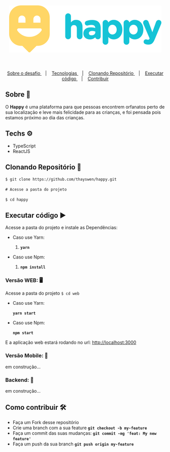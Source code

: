 
<h1 align="center">
	<img src="./logo.svg" alt="Logo"/>    
</h1>
​	
<p align="center">
	<a href="#about"> Sobre o desafio </a>&nbsp;&nbsp;&nbsp;|&nbsp;&nbsp;&nbsp;
  	<a href="#techs"> Tecnologias </a>&nbsp;&nbsp;&nbsp;|&nbsp;&nbsp;&nbsp;
   	<a href="#clone"> Clonando Repositório </a>&nbsp;&nbsp;&nbsp;|&nbsp;&nbsp;&nbsp;
    <a href="#exec"> Executar código </a>&nbsp;&nbsp;&nbsp;|&nbsp;&nbsp;&nbsp;
    <a href="#contribute"> Contribuir </a>
</p>

## Sobre 🦄 <a name="about" />
O **Happy** é uma plataforma para que pessoas encontrem orfanatos perto de sua localização e leve mais felicidade para as crianças, e foi pensada pois estamos próximo ao dia das crianças.



## Techs ​⚙ ​<a name="techs" />

- TypeScript
- ReactJS


## Clonando Repositório 🧲 <a name="clone"/>


	$ git clone https://github.com/thayswen/happy.git

	# Acesse a pasta do projeto

	$ cd happy


## Executar código  ▶️ <a name="exec" />

Acesse a pasta do projeto e instale as Dependências:

- Caso use Yarn:
  1. **`yarn`**

- Caso use Npm:
  1. **`npm install`**



### Versão WEB: :desktop_computer:

Acesse a pasta do projeto `$ cd web`

- Caso use Yarn:

  **`yarn start`**

- Caso use Npm:

  **`npm start`**


E a aplicação web estará rodando no url: <a href="http://localhost:3000" target="_blank">http://localhost:3000 </a>



### Versão Mobile: 📱

em construção...



### Backend: 💼

em construção...



## Como contribuir 🛠 <a name="contribute" />

- Faça um Fork desse repositório
- Crie uma branch com a sua feature  **`git checkout -b my-feature`**
- Faça um commit das suas mudanças: **`git commit -mg 'feat: My new feature'`**
- Faça um push da sua branch **`git push origin my-feature`**
